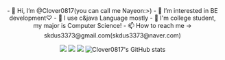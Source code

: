 <div align="center">
- 👋 Hi, I’m @Clover0817(you can call me Nayeon:>) 
- 👀 I’m interested in BE development♡ 
- 🌱 I use c&java Language mostly
- 💞️ I'm college student, my major is Computer Science!
- 📫 How to reach me -> skdus3373@gmail.com(skdus3373@naver.com)

<img
  src="https://img.shields.io/badge/HTML5-E34F26?style=flat-square&logo=HTML5&logoColor=white"
/>
<img
  src="https://img.shields.io/badge/C-A8B9CC?style=flat-square&logo=C&logoColor=white"
/>
<img
  src="https://img.shields.io/badge/JAVA-4B4B77?style=flat-square&logo=JAVA&logoColor=white"
/>
![Clover0817's GitHub stats](https://github-readme-stats.vercel.app/api?username=Clover0817&theme=dracula&show_icons=true)
</div>

<!---
Jerry-me08/Jerry-me08 is a ✨ special ✨ repository because its `README.md` (this file) appears on your GitHub profile.
You can click the Preview link to take a look at your changes.
--->
